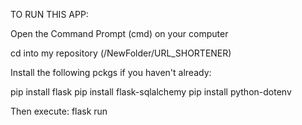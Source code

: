 TO RUN THIS APP:

Open the Command Prompt (cmd) on your computer

cd into my repository (/NewFolder/URL_SHORTENER)

Install the following pckgs if you haven't already:

pip install flask pip install flask-sqlalchemy pip install python-dotenv

Then execute: flask run
